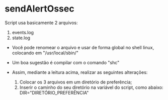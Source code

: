 # sendAlertOssec

Script usa basicamente 2 arquivos:
  1) events.log
  2) state.log
  
- Você pode renomear o arquivo e usar de forma global no shell linux, colocando em "/usr/local/sbin/"
- Um boa sugestão é compilar com o comando "shc"
- Assim, mediante a leitura acima, realizar as seguintes alterações:

  1) Colocar os 3 arquivos em um diretório de preferência;
  2) Inserir o caminho do seu diretório na variável do script, como abaixo:  
  DIR="DIRETÓRIO_PREFERÊNCIA" 
